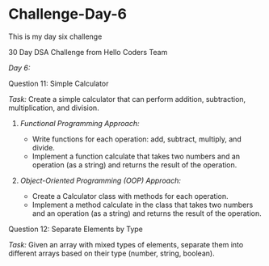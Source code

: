 # Challenge-Day-6
This is my day six challenge

30 Day DSA Challenge from Hello Coders Team

*Day 6:*

Question 11: Simple Calculator

*Task:*
Create a simple calculator that can perform addition, subtraction, multiplication, and division.

1. *Functional Programming Approach:* 
   - Write functions for each operation: add, subtract, multiply, and divide.
   - Implement a function calculate that takes two numbers and an operation (as a string) and returns the result of the operation.

2. *Object-Oriented Programming (OOP) Approach:*
   - Create a Calculator class with methods for each operation.
   - Implement a method calculate in the class that takes two numbers and an operation (as a string) and returns the result of the operation.

Question 12: Separate Elements by Type

*Task:*
Given an array with mixed types of elements, separate them into different arrays based on their type (number, string, boolean).